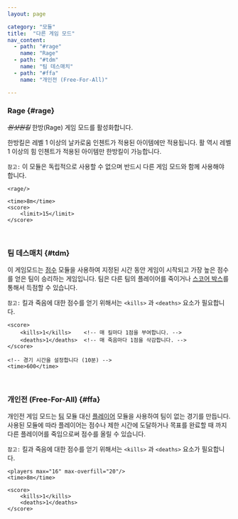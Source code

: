 ```yaml
---
layout: page

category: "모듈"
title:  "다른 게임 모드"
nav_content:
  - path: "#rage"
    name: "Rage"
  - path: "#tdm"
    name: "팀 데스매치"
  - path: "#ffa"
    name: "개인전 (Free-For-All)"

---
```


### Rage {#rage}
_~~원샷원킬~~_ 한방(Rage) 게임 모드를 활성화합니다.

한방킬은 레벨 1 이상의 날카로움 인첸트가 적용된 아이템에만 적용됩니다. 활 역시 레벨 1 이상의 힘 인첸트가 적용된 아이템만 한방킬이 가능합니다.

`참고:` 이 모듈은 독립적으로 사용할 수 없으며 반드시 다른 게임 모드와 함께 사용해야 합니다.

    <rage/>

    <time>8m</time>
    <score>
        <limit>15</limit>
    </score>


<br/>

### 팀 데스매치 {#tdm}
이 게임모드는 [점수](/modules/scoring) 모듈을 사용하여 지정된 시간 동안 게임이 시작되고 가장 높은 점수를 얻은 팀이 승리하는 게임입니다. 팀은 다른 팀의 플레이어를 죽이거나 [스코어 박스](/modules/scoring#score_box)를 통해서 득점할 수 있습니다.

`참고:` 킬과 죽음에 대한 점수를 얻기 위해서는 `<kills>` 과 `<deaths>` 요소가 필요합니다.

    <score>
        <kills>1</kills>    <!-- 매 킬마다 1점을 부여합니다. -->
        <deaths>1</deaths>  <!-- 매 죽음마다 1점을 삭감합니다. -->
    </score>

    <!-- 경기 시간을 설정합니다 (10분) -->
    <time>600</time>


<br/>

### 개인전 (Free-For-All) {#ffa}
개인전 게임 모드는 [팀](/modules/teams) 모듈 대신 [플레이어](/modules/players) 모듈을 사용하여 팀이 없는 경기를 만듭니다.
사용된 모듈에 따라 플레이어는 점수나 제한 시간에 도달하거나 목표를 완료할 때 까지 다른 플레이어를 죽임으로써 점수를 올릴 수 있습니다.

`참고:` 킬과 죽음에 대한 점수를 얻기 위해서는 `<kills>` 과 `<deaths>` 요소가 필요합니다.

    <players max="16" max-overfill="20"/>
    <time>8m</time>

    <score>
        <kills>1</kills>
        <deaths>1</deaths>
    </score>
